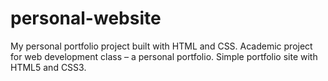 # personal-website
My personal portfolio project built with HTML and CSS.  Academic project for web development class – a personal portfolio.  Simple portfolio site with HTML5 and CSS3.
